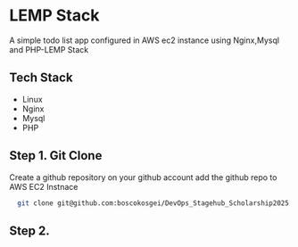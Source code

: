 # LEMP Stack
 A simple todo list app configured in AWS ec2 instance using Nginx,Mysql and PHP-LEMP Stack

 ## Tech Stack
 - Linux
 - Nginx
 - Mysql
 - PHP

## Step 1. Git Clone
Create a github repository on your github account
add the github repo to AWS EC2 Instnace
```sh
  git clone git@github.com:boscokosgei/DevOps_Stagehub_Scholarship2025.git
```

## Step 2. 